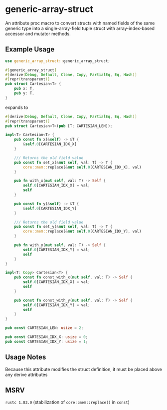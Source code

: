 # generic-array-struct

An attribute proc macro to convert structs with named fields of the same generic type into a single-array-field tuple struct with array-index-based accessor and mutator methods.

## Example Usage

```rust
use generic_array_struct::generic_array_struct;

#[generic_array_struct]
#[derive(Debug, Default, Clone, Copy, PartialEq, Eq, Hash)]
#[repr(transparent)]
pub struct Cartesian<T> {
    pub x: T,
    pub y: T,
}
```

expands to

```rust
#[derive(Debug, Default, Clone, Copy, PartialEq, Eq, Hash)]
#[repr(transparent)]
pub struct Cartesian<T>(pub [T; CARTESIAN_LEN]);

impl<T> Cartesian<T> {
    pub const fn x(&self) -> &T {
        &self.0[CARTESIAN_IDX_X]
    }

    /// Returns the old field value
    pub const fn set_x(&mut self, val: T) -> T {
        core::mem::replace(&mut self.0[CARTESIAN_IDX_X], val)
    }

    pub fn with_x(mut self, val: T) -> Self {
        self.0[CARTESIAN_IDX_X] = val;
        self
    }

    pub const fn y(&self) -> &T {
        &self.0[CARTESIAN_IDX_Y]
    }

    /// Returns the old field value
    pub const fn set_y(&mut self, val: T) -> T {
        core::mem::replace(&mut self.0[CARTESIAN_IDX_Y], val)
    }

    pub fn with_y(mut self, val: T) -> Self {
        self.0[CARTESIAN_IDX_Y] = val;
        self
    }
}

impl<T: Copy> Cartesian<T> {
    pub const fn const_with_x(mut self, val: T) -> Self {
        self.0[CARTESIAN_IDX_X] = val;
        self
    }

    pub const fn const_with_y(mut self, val: T) -> Self {
        self.0[CARTESIAN_IDX_Y] = val;
        self
    }
}

pub const CARTESIAN_LEN: usize = 2;

pub const CARTESIAN_IDX_X: usize = 0;
pub const CARTESIAN_IDX_Y: usize = 1;
```

## Usage Notes

<div class="warning">

Because this attribute modifies the struct definition, it must be placed above any derive attributes

</div>

## MSRV

`rustc 1.83.0` (stabilization of `core::mem::replace()` in `const`)
